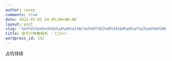 ```yaml
---
author: coney
comments: true
date: 2013-07-01 14:49:09+00:00
layout: post
slug: '%e5%91%bd%e4%bb%a4%e8%a1%8c%e5%8f%82%e6%95%b0%e8%a7%a3%e6%9e%90-c_cpp'
title: 命令行参数解析 - C/C++
wordpress_id: 152
---
```


占坑待续
